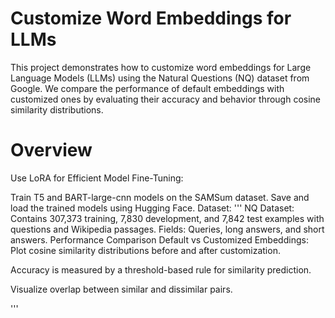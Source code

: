 
# Customize Word Embeddings for LLMs
This project demonstrates how to customize word embeddings for Large Language Models (LLMs) using the Natural Questions (NQ) dataset from Google. We compare the performance of default embeddings with customized ones by evaluating their accuracy and behavior through cosine similarity distributions.

# Overview
Use LoRA for Efficient Model Fine-Tuning:

Train T5 and BART-large-cnn models on the SAMSum dataset.
Save and load the trained models using Hugging Face.
Dataset:
'''
NQ Dataset: Contains 307,373 training, 7,830 development, and 7,842 test examples with questions and Wikipedia passages.
Fields: Queries, long answers, and short answers.
Performance Comparison
Default vs Customized Embeddings:
Plot cosine similarity distributions before and after customization.

Accuracy is measured by a threshold-based rule for similarity prediction.

Visualize overlap between similar and dissimilar pairs.

'''
